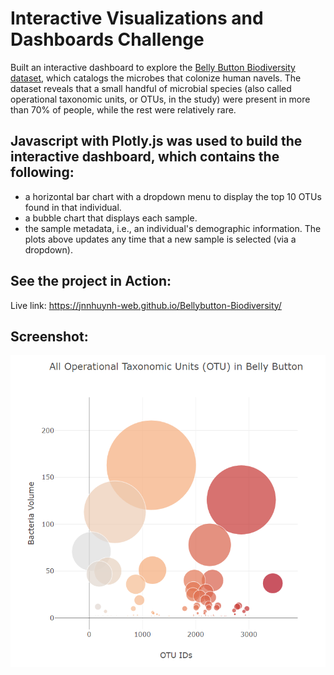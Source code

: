 # Interactive Visualizations and Dashboards Challenge
Built an interactive dashboard to explore the [Belly Button Biodiversity dataset](http://robdunnlab.com/projects/belly-button-biodiversity/), which catalogs the microbes that colonize human navels. The dataset reveals that a small handful of microbial species (also called operational taxonomic units, or OTUs, in the study) were present in more than 70% of people, while the rest were relatively rare.

## Javascript with Plotly.js was used to build the interactive dashboard, which contains the following:
 - a horizontal bar chart with a dropdown menu to display the top 10 OTUs found in that individual.
 - a bubble chart that displays each sample.
 - the sample metadata, i.e., an individual's demographic information.
The plots above updates any time that a new sample is selected (via a dropdown).

## See the project in Action:
Live link: https://jnnhuynh-web.github.io/Bellybutton-Biodiversity/ 

## Screenshot:
![project screenshot](https://raw.githubusercontent.com/jnnhuynh-web/Bellybutton-Biodiversity/master/static/Project_Screenshot.png)
